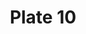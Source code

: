 ---
pid: '10'
an: '6'
title: Plate 10
rev_year: 
_date: '1797'
caption: Plumet de Héron sur un Fichu en Marmote, Collet de Chemise d'homme, Clef
  d'or servant d'Epingle, Spencer.
translation: Heron feather plume on a grape-shade purple headscarf knotted under the
  chin, collared men’s shirt or collared dress, golden key serving as a pin, Spencer
  jacket
student: Avery Schroeder
keywords: "[ Héron, Marmote, d'Epingle ]"
permalink: /plates/10
layout: plate-page
---